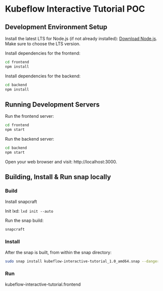 # Kubeflow Interactive Tutorial POC

## Development Environment Setup

Install the latest LTS for Node.js (if not already installed): [Download Node.js](https://github.com/nodesource/distributions#debinstall). Make sure to choose the LTS version.

Install dependencies for the frontend:

```bash
cd frontend
npm install
```

Install dependencies for the backend:

```bash
cd backend
npm install
```

## Running Development Servers

Run the frontend server:

```bash
cd frontend
npm start
```

Run the backend server:

```bash
cd backend
npm start
```

Open your web browser and visit: http://localhost:3000.

## Building, Install & Run snap locally

### Build

Install snapcraft

Init lxd: `lxd init --auto`

Run the snap build:

```bash
snapcraft
```

### Install

After the snap is built, from within the snap directory:

```bash
sudo snap install kubeflow-interactive-tutorial_1.0_amd64.snap --dangerous
```

### Run

kubeflow-interactive-tutorial.frontend